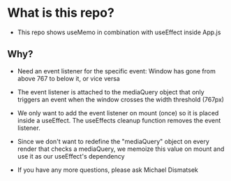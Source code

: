 # What is this repo?
- This repo shows useMemo in combination with useEffect inside App.js

## Why?
- Need an event listener for the specific event: Window has gone from above 767 to below it, or vice versa

- The event listener is attached to the mediaQuery object that only triggers an event when the window crosses the width threshold (767px)

- We only want to add the event listener on mount (once) so it is placed inside a useEffect. The useEffects cleanup function removes the event listener.

- Since we don't want to redefine the "mediaQuery" object on every render that checks a mediaQuery, we memoize this value on mount and use it as our useEffect's dependency

- If you have any more questions, please ask Michael Dismatsek